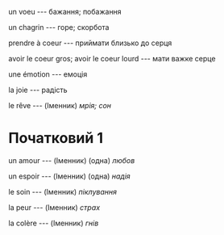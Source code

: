 un voeu --- бажання; побажання



un chagrin --- горе; скорбота



prendre à coeur --- приймати близько до серця



avoir le coeur gros;
avoir le coeur lourd --- мати важке серце



une émotion --- емоція



la joie --- радість



le rêve --- (Іменник)
*мрія; сон*



# Початковий 1
un amour --- (Іменник)
(одна) *любов*



un espoir --- (Іменник)
(одна) *надія*



le soin --- (Іменник)
*піклування*



la peur --- (Іменник)
*страх*



la colère --- (Іменник)
*гнів*